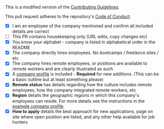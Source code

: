 This is a modified version of the [Contributing Guidelines](https://github.com/remoteintech/remote-jobs/blob/master/CONTRIBUTING.md).

This pull request adheres to the repository's [Code of Conduct](https://github.com/remoteintech/remote-jobs/blob/master/CODE_OF_CONDUCT.md).

- [x] I am an employee of the company mentioned and confirm all included details are correct
- [ ] This PR contains housekeeping only (URL edits, copy changes etc)
- [x] You know your alphabet - company is listed in alphabetical order in the README
- [x] The company directly hires employees. No bootcamps / freelance sites / etc
- [x] The company hires remote employees, or positions are available to remote workers and are clearly illustrated as such
- [x] A [company profile](https://github.com/remoteintech/remote-jobs/blob/master/company-profiles/example.md) is included - __Required__ for new additions. (This can be a basic outline but at least something please)
- [x] __Remote status__ has details regarding how the culture includes remote employees, how the company integrated remote workers, etc
- [x] __Region__ details the geographic regions in which this company's employees can reside. For more details see the instructions in the [example company profile](/company-profiles/example.md#region).
- [x] __How to apply__ details the best approach for new applications, page on site where open position are listed, and any other help available for job hunters
